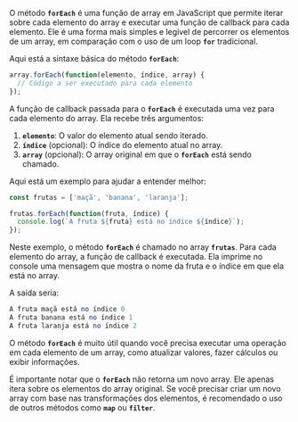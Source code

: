 O método **`forEach`** é uma função de array em JavaScript que permite iterar sobre cada elemento do array e executar uma função de callback para cada elemento. Ele é uma forma mais simples e legível de percorrer os elementos de um array, em comparação com o uso de um loop **`for`** tradicional.

Aqui está a sintaxe básica do método **`forEach`**:

```javascript
array.forEach(function(elemento, índice, array) {
  // Código a ser executado para cada elemento
});
```

A função de callback passada para o **`forEach`** é executada uma vez para cada elemento do array. Ela recebe três argumentos:

1. **`elemento`**: O valor do elemento atual sendo iterado.
2. **`índice`** (opcional): O índice do elemento atual no array.
3. **`array`** (opcional): O array original em que o **`forEach`** está sendo chamado.

Aqui está um exemplo para ajudar a entender melhor:

```javascript
const frutas = ['maçã', 'banana', 'laranja'];

frutas.forEach(function(fruta, índice) {
  console.log(`A fruta ${fruta} está no índice ${índice}`);
});
```

Neste exemplo, o método **`forEach`** é chamado no array **`frutas`**. Para cada elemento do array, a função de callback é executada. Ela imprime no console uma mensagem que mostra o nome da fruta e o índice em que ela está no array.

A saída seria:

```perl
A fruta maçã está no índice 0
A fruta banana está no índice 1
A fruta laranja está no índice 2
```

O método **`forEach`** é muito útil quando você precisa executar uma operação em cada elemento de um array, como atualizar valores, fazer cálculos ou exibir informações.

É importante notar que o **`forEach`** não retorna um novo array. Ele apenas itera sobre os elementos do array original. Se você precisar criar um novo array com base nas transformações dos elementos, é recomendado o uso de outros métodos como **`map`** ou **`filter`**.